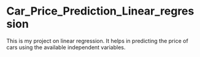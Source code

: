 # Car_Price_Prediction_Linear_regression
This is my project on linear regression. It helps in predicting the price of cars using the available independent variables.
